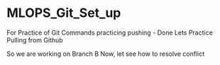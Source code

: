 # MLOPS_Git_Set_up
 For Practice of Git Commands
 practicing pushing - Done
 Lets Practice Pulling from Github

So we are working on Branch B Now, let see how to resolve conflict